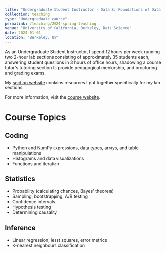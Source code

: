 ```yaml
---
title: "Undergraduate Student Instructor - Data 8: Foundations of Data Science"
collection: teaching
type: "Undergraduate course"
permalink: /teaching/2024-spring-teaching
venue: "University of California, Berkeley, Data Science"
date: 2024-01-01
location: "Berkeley, US"
---
```


As an Undergraduate Student Instructor, I spend 12 hours per week running two 2-hour lab sections consisting of approximately 35 students each, answering student questions in 3 hours of office hours, shadowing a course tutor's tutoring section to provide pedagogical mentorship, and proctoring and grading exams.

My [section website](https://tinyurl.com/aileendata8sp24) contains resources I put together specifically for my lab sections.

For more information, visit the [course website](https://www.data8.org/sp24/).

Course Topics
======

Coding
------
*   Python and NumPy expressions, data types, arrays, and table manipulations
*   Histograms and data visualizations
*   Functions and iteration

Statistics
------
*   Probability (calculating chances, Bayes' theorem)
*   Sampling, bootstrapping, A/B testing
*   Confidence intervals
*   Hypothesis testing
*   Determining causality

Inference
------
*   Linear regression, least squares, error metrics
*   K-nearest neighbours classification